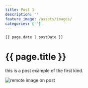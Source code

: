 ```yaml
---
title: Post 1
description: ''
feature_image: /assets/images/
categories: ['']
---
```


`{{ page.date | postDate }}`
# {{ page.title }}

this is a post example of the first kind.

![remote image on post](https://source.unsplash.com/NC37HQXdpZ0)
